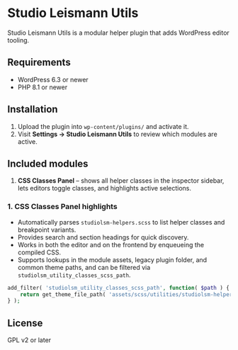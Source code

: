 # Studio Leismann Utils

Studio Leismann Utils is a modular helper plugin that adds WordPress editor tooling.

## Requirements

- WordPress 6.3 or newer
- PHP 8.1 or newer

## Installation

1. Upload the plugin into `wp-content/plugins/` and activate it.
2. Visit **Settings → Studio Leismann Utils** to review which modules are active.

## Included modules
1. **CSS Classes Panel** – shows all helper classes in the inspector sidebar, lets editors toggle classes, and highlights active selections.



### 1. CSS Classes Panel highlights

- Automatically parses `studiolsm-helpers.scss` to list helper classes and breakpoint variants.
- Provides search and section headings for quick discovery.
- Works in both the editor and on the frontend by enqueueing the compiled CSS.
- Supports lookups in the module assets, legacy plugin folder, and common theme paths, and can be filtered via `studiolsm_utility_classes_scss_path`.

```php
add_filter( 'studiolsm_utility_classes_scss_path', function( $path ) {
    return get_theme_file_path( 'assets/scss/utilities/studiolsm-helpers.scss' );
} );
```

## License

GPL v2 or later
